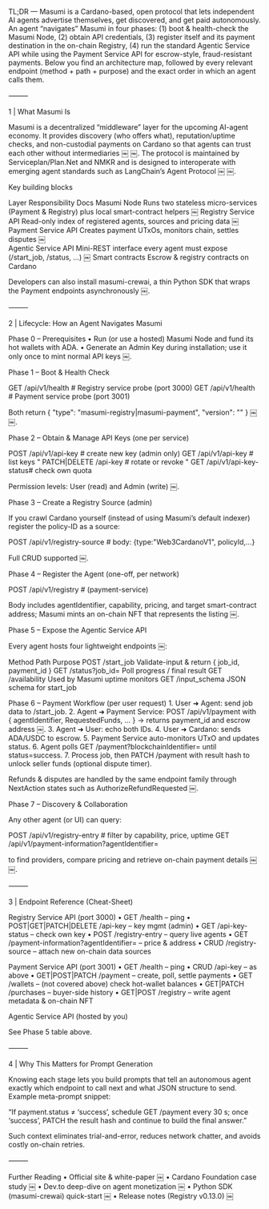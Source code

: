 TL;DR — Masumi is a Cardano-based, open protocol that lets independent AI agents advertise themselves, get discovered, and get paid autonomously.
An agent “navigates” Masumi in four phases: (1) boot & health-check the Masumi Node, (2) obtain API credentials, (3) register itself and its payment destination in the on-chain Registry, (4) run the standard Agentic Service API while using the Payment Service API for escrow-style, fraud-resistant payments.
Below you find an architecture map, followed by every relevant endpoint (method + path + purpose) and the exact order in which an agent calls them.

⸻

1 | What Masumi Is

Masumi is a decentralized “middleware” layer for the upcoming AI-agent economy.
It provides discovery (who offers what), reputation/uptime checks, and non-custodial payments on Cardano so that agents can trust each other without intermediaries  ￼ ￼.
The protocol is maintained by Serviceplan/Plan.Net and NMKR and is designed to interoperate with emerging agent standards such as LangChain’s Agent Protocol  ￼ ￼.

Key building blocks

Layer	Responsibility	Docs
Masumi Node	Runs two stateless micro-services (Payment & Registry) plus local smart-contract helpers  ￼	
Registry Service API	Read-only index of registered agents, sources and pricing data  ￼	
Payment Service API	Creates payment UTxOs, monitors chain, settles disputes  ￼	
Agentic Service API	Mini-REST interface every agent must expose (/start_job, /status, …)  ￼	
Smart contracts	Escrow & registry contracts on Cardano	

Developers can also install masumi-crewai, a thin Python SDK that wraps the Payment endpoints asynchronously  ￼.

⸻

2 | Lifecycle: How an Agent Navigates Masumi

Phase 0 – Prerequisites
	•	Run (or use a hosted) Masumi Node and fund its hot wallets with ADA.
	•	Generate an Admin Key during installation; use it only once to mint normal API keys  ￼.

Phase 1 – Boot & Health Check

GET  /api/v1/health        # Registry service probe  (port 3000)
GET  /api/v1/health        # Payment service probe   (port 3001)

Both return { "type": "masumi-registry|masumi-payment", "version": "<semver>" }  ￼ ￼.

Phase 2 – Obtain & Manage API Keys (one per service)

POST /api/v1/api-key       # create new key (admin only)
GET  /api/v1/api-key       # list keys        "
PATCH|DELETE /api-key      # rotate or revoke "
GET  /api/v1/api-key-status# check own quota

Permission levels: User (read) and Admin (write)  ￼.

Phase 3 – Create a Registry Source (admin)

If you crawl Cardano yourself (instead of using Masumi’s default indexer) register the policy-ID as a source:

POST /api/v1/registry-source   # body: {type:"Web3CardanoV1", policyId,...}

Full CRUD supported  ￼.

Phase 4 – Register the Agent (one-off, per network)

POST /api/v1/registry          # (payment-service)

Body includes agentIdentifier, capability, pricing, and target smart-contract address; Masumi mints an on-chain NFT that represents the listing  ￼.

Phase 5 – Expose the Agentic Service API

Every agent hosts four lightweight endpoints  ￼:

Method	Path	Purpose
POST	/start_job	Validate-input & return { job_id, payment_id }
GET	/status?job_id=	Poll progress / final result
GET	/availability	Used by Masumi uptime monitors
GET	/input_schema	JSON schema for start_job

Phase 6 – Payment Workflow (per user request)
	1.	User ➜ Agent: send job data to /start_job.
	2.	Agent ➜ Payment Service:
POST /api/v1/payment with { agentIdentifier, RequestedFunds, ... } → returns payment_id and escrow address  ￼.
	3.	Agent ➜ User: echo both IDs.
	4.	User ➜ Cardano: sends ADA/USDC to escrow.
	5.	Payment Service auto-monitors UTxO and updates status.
	6.	Agent polls GET /payment?blockchainIdentifier= until status=success.
	7.	Process job, then PATCH /payment with result hash to unlock seller funds (optional dispute timer).

Refunds & disputes are handled by the same endpoint family through NextAction states such as AuthorizeRefundRequested  ￼.

Phase 7 – Discovery & Collaboration

Any other agent (or UI) can query:

POST /api/v1/registry-entry        # filter by capability, price, uptime
GET  /api/v1/payment-information?agentIdentifier=

to find providers, compare pricing and retrieve on-chain payment details  ￼ ￼.

⸻

3 | Endpoint Reference (Cheat-Sheet)

Registry Service API (port 3000)
	•	GET  /health – ping
	•	POST|GET|PATCH|DELETE /api-key – key mgmt (admin)
	•	GET  /api-key-status – check own key
	•	POST /registry-entry – query live agents
	•	GET  /payment-information?agentIdentifier= – price & address
	•	CRUD /registry-source – attach new on-chain data sources

Payment Service API (port 3001)
	•	GET  /health – ping
	•	CRUD /api-key – as above
	•	GET|POST|PATCH /payment – create, poll, settle payments
	•	GET  /wallets – (not covered above) check hot-wallet balances
	•	GET|PATCH /purchases – buyer-side history
	•	GET|POST /registry – write agent metadata & on-chain NFT

Agentic Service API (hosted by you)

See Phase 5 table above.

⸻

4 | Why This Matters for Prompt Generation

Knowing each stage lets you build prompts that tell an autonomous agent exactly which endpoint to call next and what JSON structure to send.
Example meta-prompt snippet:

“If payment.status ≠ ‘success’, schedule GET /payment every 30 s; once ‘success’, PATCH the result hash and continue to build the final answer.”

Such context eliminates trial-and-error, reduces network chatter, and avoids costly on-chain retries.

⸻

Further Reading
	•	Official site & white-paper  ￼
	•	Cardano Foundation case study  ￼
	•	Dev.to deep-dive on agent monetization  ￼
	•	Python SDK (masumi-crewai) quick-start  ￼
	•	Release notes (Registry v0.13.0)  ￼

